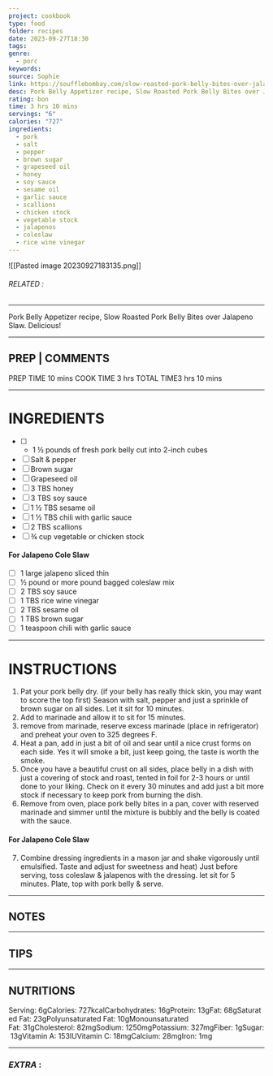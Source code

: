 ```yaml
---
project: cookbook
type: food
folder: recipes
date: 2023-09-27T18:30
tags: 
genre:
  - porc
keywords: 
source: Sophie
link: https://soufflebombay.com/slow-roasted-pork-belly-bites-over-jalapeno-slaw/#recipe
desc: Pork Belly Appetizer recipe, Slow Roasted Pork Belly Bites over Jalapeno Slaw. Delicious!
rating: bon
time: 3 hrs 10 mins
servings: "6"
calories: "727"
ingredients:
  - pork
  - salt
  - pepper
  - brown sugar
  - grapeseed oil
  - honey
  - soy sauce
  - sesame oil
  - garlic sauce
  - scallions
  - chicken stock
  - vegetable stock
  - jalapenos
  - coleslaw
  - rice wine vinegar
---
```


![[Pasted image 20230927183135.png]]
###### *RELATED* : 
---
Pork Belly Appetizer recipe, Slow Roasted Pork Belly Bites over Jalapeno Slaw. Delicious!

---
## PREP | COMMENTS

PREP TIME 10 mins
COOK TIME 3 hrs
TOTAL TIME3 hrs 10 mins

---
# INGREDIENTS

- [ ] - 1 ½ pounds of fresh pork belly cut into 2-inch cubes
- [ ] Salt & pepper
- [ ] Brown sugar
- [ ] Grapeseed oil
- [ ] 3 TBS honey
- [ ] 3 TBS soy sauce
- [ ] 1 ½ TBS sesame oil
- [ ] 1 ½ TBS chili with garlic sauce
- [ ] 2 TBS scallions
- [ ] ¾ cup vegetable or chicken stock

#### **For Jalapeno Cole Slaw**
    
- [ ] 1 large jalapeno sliced thin
- [ ] ½ pound or more pound bagged coleslaw mix
- [ ] 2 TBS soy sauce
- [ ] 1 TBS rice wine vinegar
- [ ] 2 TBS sesame oil
- [ ] 1 TBS brown sugar
- [ ] 1 teaspoon chili with garlic sauce

---
# INSTRUCTIONS

1. Pat your pork belly dry. (if your belly has really thick skin, you may want to score the top first) Season with salt, pepper and just a sprinkle of brown sugar on all sides. Let it sit for 10 minutes.
2. Add to marinade and allow it to sit for 15 minutes.
3. remove from marinade, reserve excess marinade (place in refrigerator) and preheat your oven to 325 degrees F.
4. Heat a pan, add in just a bit of oil and sear until a nice crust forms on each side. Yes it will smoke a bit, just keep going, the taste is worth the smoke.
5. Once you have a beautiful crust on all sides, place belly in a dish with just a covering of stock and roast, tented in foil for 2-3 hours or until done to your liking. Check on it every 30 minutes and add just a bit more stock if necessary to keep pork from burning the dish.
6. Remove from oven, place pork belly bites in a pan, cover with reserved marinade and simmer until the mixture is bubbly and the belly is coated with the sauce.

#### **For Jalapeno Cole Slaw**
    
7. Combine dressing ingredients in a mason jar and shake vigorously until emulsified. Taste and adjust for sweetness and heat) Just before serving, toss coleslaw & jalapenos with the dressing. let sit for 5 minutes. Plate, top with pork belly & serve.

---
## NOTES



---
## TIPS



---
## NUTRITIONS

Serving: 6gCalories: 727kcalCarbohydrates: 16gProtein: 13gFat: 68gSaturated Fat: 23gPolyunsaturated Fat: 10gMonounsaturated Fat: 31gCholesterol: 82mgSodium: 1250mgPotassium: 327mgFiber: 1gSugar: 13gVitamin A: 153IUVitamin C: 18mgCalcium: 28mgIron: 1mg

---
### *EXTRA* :



